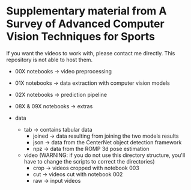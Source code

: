 # Supplementary material from A Survey of Advanced Computer Vision Techniques for Sports

If you want the videos to work with, please contact me directly. This repository is not able to host them.

- 00X notebooks -> video preprocessing
- 01X notebooks -> data extraction with computer vision models
- 02X notebooks -> prediction pipeline
- 08X & 09X notebooks -> extras

- data
    - tab -> contains tabular data
        - joined -> data resulting from joining the two models results
        - json -> data from the CenterNet object detection framework
        - npz -> data from the ROMP 3d pose estimation
    - video (WARNING: if you do not use this directory structure, you'll have to change the scripts to correct the directories)
        - crop -> videos cropped with notebook 003
        - cut -> videos cut with notebook 002
        - raw -> input videos